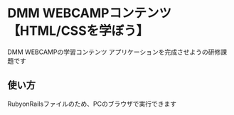 # DMM WEBCAMPコンテンツ【HTML/CSSを学ぼう】

DMM WEBCAMPの学習コンテンツ アプリケーションを完成させようの研修課題です

## 使い方

RubyonRailsファイルのため、PCのブラウザで実行できます